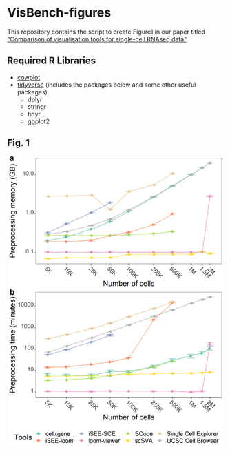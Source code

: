 # VisBench-figures
This repository contains the script to create Figure1 in our paper titled ["Comparison of visualisation tools for single-cell RNAseq data"](http://dx.doi.org/10.1093/nargab/lqaa052).
## Required R Libraries
* [cowplot](https://cran.r-project.org/web/packages/cowplot/index.html)
* [tidyverse](https://cran.r-project.org/web/packages/tidyverse/index.html) (includes the packages below and some other useful packages)
    * dplyr
    * stringr
    * tidyr
    * ggplot2

## Fig. 1
![](figure1_visbench.png)
